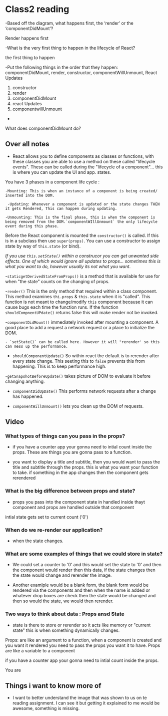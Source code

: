 # Class2 reading

-Based off the diagram, what happens first, the ‘render’ or the ‘componentDidMount’?

Render happens first

-What is the very first thing to happen in the lifecycle of React?

the first thing to happen

-Put the following things in the order that they happen: componentDidMount, render, constructor, componentWillUnmount, React Updates

1. constructor
2. render
3. componentDidMount
4. react Updates
5. componentwillUnmount

- 

What does componentDidMount do?

## Over all notes

- React allows you to define components as classes or functions, with these classes you are able to use a method on these called "lifecycle events". These can be called during the "lifecycle of a component"... this is where you can update the UI and app. states.

You have 3 phases in a component life cycle :

    -Mounting: This is when an instance of a component is being created/ inserted into the DOM.

     -Updating: Whenever a component is updated or the state changes THEN it gets Rendered, This can happen during updating.

    -Unmounting: This is the final phase, this is when the component is being removed from the DOM.`componentWIllUnmount` the only lifecycle event during this phase.

Before the React component is mounted the `constructor()` is called. If this is in a subclass then use `super(props)`. You can use a constructor to assign state by way of `this.state` (or bind).

*If you use `this.setState()` within a construcor you can get unwanted side effects. One of which would ignore all updates to props... sometimes this is what you want to do, however usually its not what you want*.
  
-`staticgetDerivedStateFromProps()` is a method that is available for use for when "the state" counts on the changing of props.

-`render()` This is the only method that required within a class component. This method examines `thi.props` & `this.state` when it is "called". This function is not meant to change/modify `this` component because it can cause bugs each time the function runs. If the function `shouldCompnentUPdate()` returns false this will make render not be invoked.

-`componentDidMount()` immediately invoked after mounting a component. A good place to add a request a network request or a place to initialize the DOM.

    - `setState()` can be called here. However it will "rerender' so this can mess up the performance.

- `shouldComponentUpdate()` So within react the default is to rerender after every state change. This seeting this to `false` prevents this from happening. This is to keep performance high.

-`getSnapshotBeforeUpdate()` takes picture of DOM to evaluate it before changing anything. 

- `componentDidUpDate()` This performs network requests after a change has happened.

- `componentWillUnmount()` lets you clean up the DOM of requests.

## Video

### What types of things can you pass in the props?

- if you have a counter app your gonna need to intial count inside the props. These are things you are gonna pass to a function.

- you want to display a title and subtitle, then you would want to pass the title and subtitle through the props. this is what you want your function to take. if something in the app changes then the component gets rerendered

### What is the big difference between props and state?

- props you pass into the component state in handled inside thayt  component and props are handled outside that component

intial state gets set to current count ('0')

### When do we re-render our application?

- when the state changes.

### What are some examples of things that we could store in state?

- We could set a counter to '0' and this would set the state to '0' and then the component would render then this data, if the state changes then the state would change and rerender the image.

- Another examlple would be a blank form, the blank form would be rendered via the components and then when the name is added or whatever drop boxes are check then the state would be changed and then so would the state, we would then rerender.

### Two ways to think about data : Props ansd State

- state is there to store or rerender so it acts like memory or "current state" this is when something dynamically changes.

Props: are like an argument to a function, when a component is created and you want it rendered you need to pass the props you want it to have. Props are like a variable to a component

if you have a counter app your gonna need to intial count inside the props.

You are

## Things i want to know more of

- I want to better understand the image that was shown to us on te reading assignment. I can see it but getting it explained to me would be awesome, something is missing.

